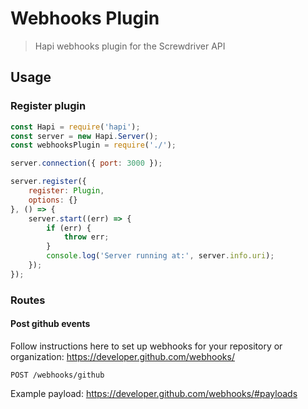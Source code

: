 # Webhooks Plugin
> Hapi webhooks plugin for the Screwdriver API

## Usage

### Register plugin

```javascript
const Hapi = require('hapi');
const server = new Hapi.Server();
const webhooksPlugin = require('./');

server.connection({ port: 3000 });

server.register({
    register: Plugin,
    options: {}
}, () => {
    server.start((err) => {
        if (err) {
            throw err;
        }
        console.log('Server running at:', server.info.uri);
    });
});
```

### Routes

#### Post github events
Follow instructions here to set up webhooks for your repository or organization:  https://developer.github.com/webhooks/

`POST /webhooks/github`


Example payload:
https://developer.github.com/webhooks/#payloads


